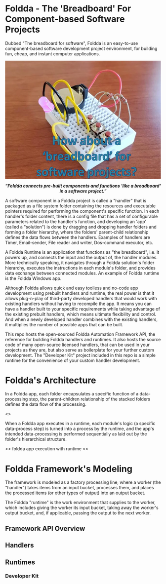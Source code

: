 # Foldda - The 'Breadboard' For Component-based Software Projects

Dubbed "The breadboard for software", Foldda is an easy-to-use component-based software development project environment, for building fun, cheap, and instant computer applications.

<div align="center">
<img src="_Resources/foldda-breadboard.png" width="650" align="center">

**_"Foldda connects pre-built components and functions 'like a breadboard' in a software project."_**
</div>

A software component in a Foldda project is called a "handler" that is packaged as a file system folder containing the resources and executable pointers required for performing the component's specific function. In each handler's folder content, there is a config file that has a set of configurable parameters related to the handler's function, and developing an 'app' (called a "solution") is done by dragging and dropping handler folders and forming a folder hierarchy, where the folders' parent-child relationship defines the data flows between the handlers. Examples of handlers are Timer, Email-sender, File reader and writer, Dos-command executor, etc.

A Foldda Runtime is an application that functions as "the breadboard", i.e. it powers up, and connects the input and the output of, the handler modules. More technically speaking, it navigates through a Foldda solution's folder hierarchy, executes the instructions in each module's folder, and provides data exchange between connected modules. An example of Foldda runtime is the Foldda Windows app.

Although Foldda allows quick and easy toolless and no-code app development using prebuilt handlers and runtime, the real power is that it allows plug-n-play of third-party developed handlers that would work with existing handlers without having to recompile the app. It means you can have a handler built to your specific requirements while taking advantage of the existing prebuilt handlers, which means ultimate flexibility and control. And when a newly developed handler combines with the existing handlers, it multiplies the number of possible apps that can be built.

This repo hosts the open-sourced Foldda Automation Framework API, the reference for building Foldda handlers and runtimes. It also hosts the source code of many open-source licensed handlers, that can be used in your projects as they are, but also serve as boilerplate for your further custom development. The "Developer Kit" project included in this repo is a simple runtime for the convenience of your custom handler development.

# Foldda's Architecture

In a Foldda app, each folder encapsulates a specific function of a data-processing step, the parent-children relationship of the stacked folders defines the data flow of the processing.

<<A pic of Foldda program flow>>

When a Foldda app executes in a runtime, each module's logic (a specific data-process step) is turned into a process by the runtime, and the app's intended data-processing is performed sequentially as laid out by the folder's hierarchical structure.

<< foldda app execution with runtime >>

# Foldda Framework's Modeling

The framework is modeled as a factory processing line, where a worker (the "handler") takes items from an input bucket, processes them, and places the processed items (or other types of output) into an output bucket.

The Foldda "runtime" is the work environment that supplies to the worker, which includes giving the worker its input bucket, taking away the worker's output bucket, and, if applicable, passing the output to the next worker.


## Framework API Overview

## Handlers

## Runtimes

### Developer Kit




